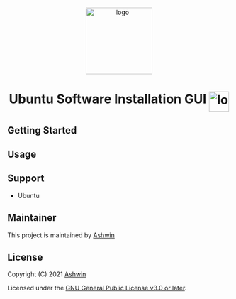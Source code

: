 <!-- PROJECT LOGO -->
<br />
<p align="center">
  <a>
    <img src="https://linuxx.info/wp-content/uploads/2019/04/eac0630b6c4cc9d1b3c1dae9e775f4e9-1.png" alt="logo" width="150" height="150"/>
  </a>
  <h1 align="center">Ubuntu Software Installation GUI <img align="top" src="https://telegra.ph/file/3898bdbce63b2dbd6bde9.gif" alt="logo" width="45" height="45"/></h1>

## Getting Started

## Usage


## Support
- Ubuntu

## Maintainer
This project is maintained by [Ashwin](https://ashuuu.ml/)

## License

Copyright (C) 2021 [Ashwin](https://ashwin.ml/)

Licensed under the [GNU General Public License v3.0 or later](LICENSE).
